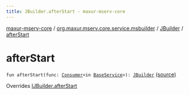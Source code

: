 ```yaml
---
title: JBuilder.afterStart - maxur-mserv-core
---
```


[maxur-mserv-core](../../index.html) / [org.maxur.mserv.core.service.msbuilder](../index.html) / [JBuilder](index.html) / [afterStart](.)

# afterStart

`fun afterStart(func: `[`Consumer`](http://docs.oracle.com/javase/8/docs/api/java/util/function/Consumer.html)`<in `[`BaseService`](../../org.maxur.mserv.core.domain/-base-service/index.html)`>): `[`JBuilder`](index.html) [(source)](https://github.com/myunusov/maxur-mserv/tree/master/maxur-mserv-core/src/main/kotlin/org/maxur/mserv/core/service/msbuilder/Java.kt#L91)

Overrides [IJBuilder.afterStart](../-i-j-builder/after-start.html)


